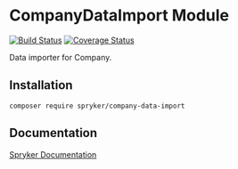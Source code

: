 # CompanyDataImport Module
[![Build Status](https://travis-ci.org/spryker/company-data-import.svg)](https://travis-ci.org/spryker/company-data-import)
[![Coverage Status](https://coveralls.io/repos/github/spryker/company-data-import/badge.svg)](https://coveralls.io/github/spryker/company-data-import)

Data importer for Company.

## Installation

```
composer require spryker/company-data-import
```

## Documentation

[Spryker Documentation](https://academy.spryker.com/developing_with_spryker/module_guide/modules.html)

